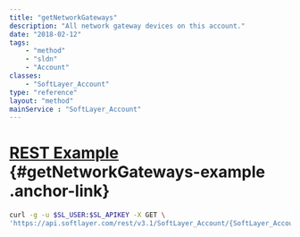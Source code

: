 ```yaml
---
title: "getNetworkGateways"
description: "All network gateway devices on this account."
date: "2018-02-12"
tags:
    - "method"
    - "sldn"
    - "Account"
classes:
    - "SoftLayer_Account"
type: "reference"
layout: "method"
mainService : "SoftLayer_Account"
---
```


# [REST Example](#getNetworkGateways-example) <a href="/article/rest/"><i class="fas fa-question"></i></a> {#getNetworkGateways-example .anchor-link} 
```bash
curl -g -u $SL_USER:$SL_APIKEY -X GET \
'https://api.softlayer.com/rest/v3.1/SoftLayer_Account/{SoftLayer_AccountID}/getNetworkGateways'
```
